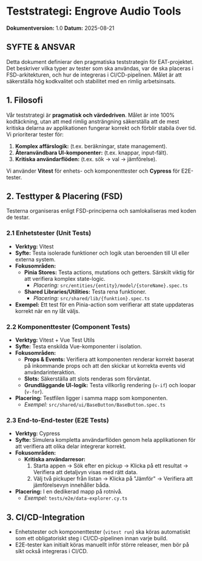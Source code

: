 # Teststrategi: Engrove Audio Tools

**Dokumentversion:** 1.0
**Datum:** 2025-08-21

## SYFTE & ANSVAR
Detta dokument definierar den pragmatiska teststrategin för EAT-projektet. Det beskriver vilka typer av tester som ska användas, var de ska placeras i FSD-arkitekturen, och hur de integreras i CI/CD-pipelinen. Målet är att säkerställa hög kodkvalitet och stabilitet med en rimlig arbetsinsats.

## 1. Filosofi

Vår teststrategi är **pragmatisk och värdedriven**. Målet är inte 100% kodtäckning, utan att med rimlig ansträngning säkerställa att de mest kritiska delarna av applikationen fungerar korrekt och förblir stabila över tid. Vi prioriterar tester för:

1.  **Komplex affärslogik:** (t.ex. beräkningar, state management).
2.  **Återanvändbara UI-komponenter:** (t.ex. knappar, input-fält).
3.  **Kritiska användarflöden:** (t.ex. sök -> val -> jämförelse).

Vi använder **Vitest** för enhets- och komponenttester och **Cypress** för E2E-tester.

## 2. Testtyper & Placering (FSD)

Testerna organiseras enligt FSD-principerna och samlokaliseras med koden de testar.

### **2.1 Enhetstester (Unit Tests)**
*   **Verktyg:** Vitest
*   **Syfte:** Testa isolerade funktioner och logik utan beroenden till UI eller externa system.
*   **Fokusområden:**
    *   **Pinia Stores:** Testa actions, mutations och getters. Särskilt viktig för att verifiera komplex state-logic.
        *   *Placering:* `src/entities/{entity}/model/{storeName}.spec.ts`
    *   **Shared Libraries/Utilities:** Testa rena funktioner.
        *   *Placering:* `src/shared/lib/{funktion}.spec.ts`
*   **Exempel:** Ett test för en Pinia-action som verifierar att state uppdateras korrekt när en ny låt väljs.

### **2.2 Komponenttester (Component Tests)**
*   **Verktyg:** Vitest + Vue Test Utils
*   **Syfte:** Testa enskilda Vue-komponenter i isolation.
*   **Fokusområden:**
    *   **Props & Events:** Verifiera att komponenten renderar korrekt baserat på inkommande props och att den skickar ut korrekta events vid användarinteraktion.
    *   **Slots:** Säkerställa att slots renderas som förväntat.
    *   **Grundläggande UI-logik:** Testa villkorlig rendering (`v-if`) och loopar (`v-for`).
*   **Placering:** Testfilen ligger i samma mapp som komponenten.
    *   *Exempel:* `src/shared/ui/BaseButton/BaseButton.spec.ts`

### **2.3 End-to-End-tester (E2E Tests)**
*   **Verktyg:** Cypress
*   **Syfte:** Simulera kompletta användarflöden genom hela applikationen för att verifiera att olika delar integrerar korrekt.
*   **Fokusområden:**
    *   **Kritiska användarresor:**
        1.  Starta appen -> Sök efter en pickup -> Klicka på ett resultat -> Verifiera att detaljvyn visas med rätt data.
        2.  Välj två pickuper från listan -> Klicka på "Jämför" -> Verifiera att jämförelsevyn innehåller båda.
*   **Placering:** I en dedikerad mapp på rotnivå.
    *   *Exempel:* `tests/e2e/data-explorer.cy.ts`

## 3. CI/CD-Integration

*   Enhetstester och komponenttester (`vitest run`) ska köras automatiskt som ett obligatoriskt steg i CI/CD-pipelinen innan varje build.
*   E2E-tester kan initialt köras manuellt inför större releaser, men bör på sikt också integreras i CI/CD.
